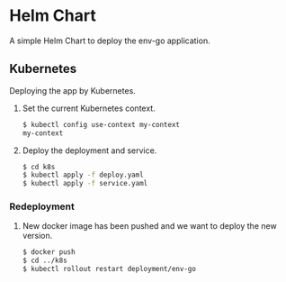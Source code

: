 # Helm Chart

A simple Helm Chart to deploy the env-go application.

## Kubernetes

Deploying the app by Kubernetes.

1. Set the current Kubernetes context.

   ```bash
   $ kubectl config use-context my-context
   my-context
   ```
   
1. Deploy the deployment and service.

   ```bash
   $ cd k8s
   $ kubectl apply -f deploy.yaml
   $ kubectl apply -f service.yaml
   ```

### Redeployment

1. New docker image has been pushed and we want to deploy the new version.

   ```bash
   $ docker push
   $ cd ../k8s
   $ kubectl rollout restart deployment/env-go
   ```

